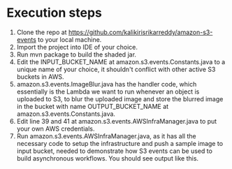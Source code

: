# Execution steps
1. Clone the repo at <a href="https://github.com/kalikirisrikarreddy/amazon-s3-events/edit/main/README.md">https://github.com/kalikirisrikarreddy/amazon-s3-events</a> to your local machine.
2. Import the project into IDE of your choice.
3. Run mvn package to build the shaded jar.
4. Edit the INPUT_BUCKET_NAME at amazon.s3.events.Constants.java to a unique name of your choice, it shouldn't conflict with other active S3 buckets in AWS.
5. amazon.s3.events.ImageBlur.java has the handler code, which essentially is the Lambda we want to run whenever an object is uploaded to S3, to blur the uploaded image and store the blurred image in the bucket with name OUTPUT_BUCKET_NAME at amazon.s3.events.Constants.java.
6. Edit line 39 and 41 at amazon.s3.events.AWSInfraManager.java to put your own AWS credentials.
7. Run amazon.s3.events.AWSInfraManager.java, as it has all the necessary code to setup the infrastructure and push a sample image to input bucket, needed to demonstrate how S3 events can be used to build asynchronous workflows. You should see output like this. <img ref="output_screenshot.png"/>
